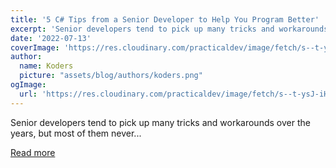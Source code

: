 ```yaml
---
title: '5 C# Tips from a Senior Developer to Help You Program Better'
excerpt: 'Senior developers tend to pick up many tricks and workarounds over the years, but most of them never...'
date: '2022-07-13'
coverImage: 'https://res.cloudinary.com/practicaldev/image/fetch/s--t-ysJ-iH--/c_imagga_scale,f_auto,fl_progressive,h_420,q_auto,w_1000/https://dev-to-uploads.s3.amazonaws.com/uploads/articles/mcgwo94ldgy6ts717m3r.png'
author:
  name: Koders
  picture: "assets/blog/authors/koders.png"
ogImage:
  url: 'https://res.cloudinary.com/practicaldev/image/fetch/s--t-ysJ-iH--/c_imagga_scale,f_auto,fl_progressive,h_420,q_auto,w_1000/https://dev-to-uploads.s3.amazonaws.com/uploads/articles/mcgwo94ldgy6ts717m3r.png'
---
```


Senior developers tend to pick up many tricks and workarounds over the years, but most of them never...

[Read more](https://dev.to/dotnetsafer/5-c-tips-from-a-senior-developer-to-help-you-program-better-2212)
